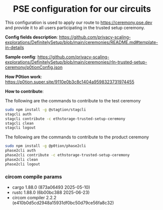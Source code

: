 <p align="center">
    <h1 align="center">
        PSE configuration for our circuits
    </h1>
</p>

This configuration is used to apply our route to https://ceremony.pse.dev and provide it to all users participating in the trusted setup ceremony.

**Config fields description**: https://github.com/privacy-scaling-explorations/DefinitelySetup/blob/main/ceremonies/README.md#template-in-details

**Sample config**: https://github.com/privacy-scaling-explorations/DefinitelySetup/blob/main/ceremonies/rln-trusted-setup-ceremony/p0tionConfig.json

**How P0tion work**: https://p0tion.super.site/9110e0b3c8c1404a9598323731974455

**How to contribute**: 

The following are the commands to contribute to the test ceremony
``` bash
sudo npm install -g @stagtion/stagcli
stagcli auth
stagcli contribute -c ethstorage-trusted-setup-ceremony
stagcli clean
stagcli logout
```

The following are the commands to contribute to the product ceremony
``` bash
sudo npm install -g @p0tion/phase2cli
phase2cli auth
phase2cli contribute -c ethstorage-trusted-setup-ceremony
phase2cli clean
phase2cli logout
``` 


### circom compile params
- cargo 1.88.0 (873a06493 2025-05-10)
- rustc 1.88.0 (6b00bc388 2025-06-23)
- circom compiler 2.2.2 (e410b0d5cd2948a15931df0bc50d79ce56fa8c32)

